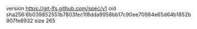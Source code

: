 version https://git-lfs.github.com/spec/v1
oid sha256:6b039852551b7803fec1f8dda9958bb17c90ee70984e65d64b1852b907fe8932
size 265
